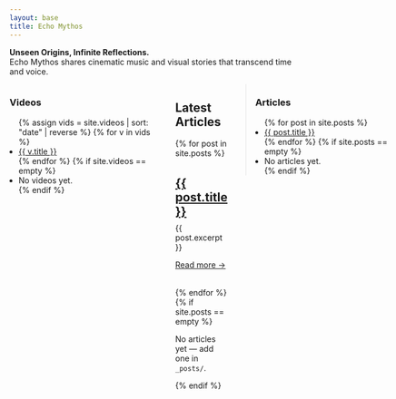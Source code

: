 ```yaml
---
layout: base
title: Echo Mythos
---
```


**Unseen Origins, Infinite Reflections.**  
Echo Mythos shares cinematic music and visual stories that transcend time and voice.

<style>
/* 3-column grid: left sidebar, main, right sidebar */
.em-grid {
  display: grid;
  grid-template-columns: 260px 1fr 260px;
  gap: 2rem;
  align-items: start;
}
.em-left, .em-right { border-left: 1px solid #e5e5e5; padding-left: 1rem; }
.em-left { border-left: none; padding-left: 0; }
.em-main .post-item { margin: 2rem 0; }
.em-main .post-item h2 { margin: 0 0 .5rem; }

/* Stack on mobile */
@media (max-width: 900px){
  .em-grid { grid-template-columns: 1fr; }
  .em-left, .em-right { border-left: none; padding-left: 0; }
}
</style>

<div class="em-grid">
  <!-- LEFT SIDEBAR: Videos -->
  <aside class="em-left">
    <h3>Videos</h3>
    <ul style="margin:0; padding-left:1rem;">
      {% assign vids = site.videos | sort: "date" | reverse %}
      {% for v in vids %}
        <li><a href="{{ v.url | relative_url }}">{{ v.title }}</a></li>
      {% endfor %}
      {% if site.videos == empty %}<li>No videos yet.</li>{% endif %}
    </ul>
  </aside>

  <!-- MAIN: single-column list of articles with Read more -->
  <main class="em-main">
    <h2>Latest Articles</h2>
    {% for post in site.posts %}
      <article class="post-item">
        <h2><a href="{{ post.url | relative_url }}">{{ post.title }}</a></h2>
        <div>{{ post.excerpt }}</div>
        <p><a href="{{ post.url | relative_url }}">Read more →</a></p>
      </article>
    {% endfor %}
    {% if site.posts == empty %}
      <p>No articles yet — add one in <code>_posts/</code>.</p>
    {% endif %}
  </main>

  <!-- RIGHT SIDEBAR: quick article links -->
  <aside class="em-right">
    <h3>Articles</h3>
    <ul style="margin:0; padding-left:1rem;">
      {% for post in site.posts %}
        <li><a href="{{ post.url | relative_url }}">{{ post.title }}</a></li>
      {% endfor %}
      {% if site.posts == empty %}<li>No articles yet.</li>{% endif %}
    </ul>
  </aside>
</div>
